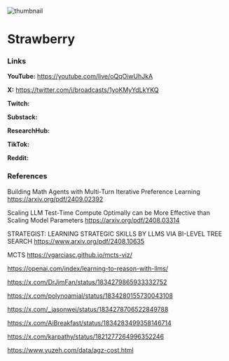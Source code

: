 ![thumbnail](thumbnail.png)

# Strawberry

### Links

**YouTube:** https://youtube.com/live/oQqOiwUhJkA

**X:** https://twitter.com/i/broadcasts/1yoKMyYdLkYKQ

**Twitch:**

**Substack:**

**ResearchHub:**

**TikTok:**

**Reddit:**

### References

Building Math Agents with Multi-Turn Iterative Preference Learning
https://arxiv.org/pdf/2409.02392

Scaling LLM Test-Time Compute Optimally can be More Effective than Scaling Model Parameters
https://arxiv.org/pdf/2408.03314

STRATEGIST: LEARNING STRATEGIC SKILLS BY LLMS VIA BI-LEVEL TREE SEARCH
https://www.arxiv.org/pdf/2408.10635

MCTS
https://vgarciasc.github.io/mcts-viz/

https://openai.com/index/learning-to-reason-with-llms/

https://x.com/DrJimFan/status/1834279865933332752

https://x.com/polynoamial/status/1834280155730043108

https://x.com/_jasonwei/status/1834278706522849788

https://x.com/AiBreakfast/status/1834283499358146714

https://x.com/karpathy/status/1821277264996352246

https://www.yuzeh.com/data/agz-cost.html
